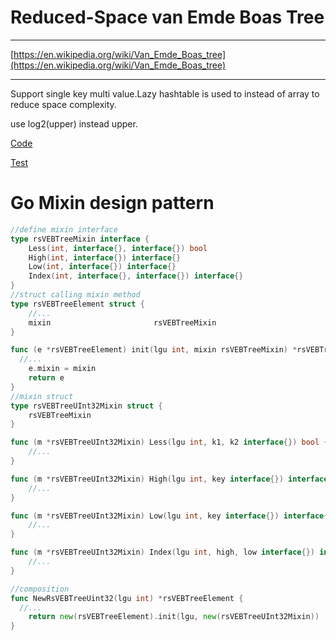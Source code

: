 # Reduced-Space van Emde Boas Tree
------------

[https://en.wikipedia.org/wiki/Van_Emde_Boas_tree](https://en.wikipedia.org/wiki/Van_Emde_Boas_tree)

------------

Support single key multi value.Lazy hashtable is used to instead of array to reduce space complexity.

use log2(upper) instead upper.

[Code](https://github.com/shady831213/algorithms/blob/master/tree/vEBTree/rsVEBTree.go)

[Test](https://github.com/shady831213/algorithms/blob/master/tree/vEBTree/rsVEBTree_test.go)

# Go Mixin design pattern
```go
//define mixin interface
type rsVEBTreeMixin interface {
	Less(int, interface{}, interface{}) bool
	High(int, interface{}) interface{}
	Low(int, interface{}) interface{}
	Index(int, interface{}, interface{}) interface{}
}
//struct calling mixin method
type rsVEBTreeElement struct {
	//...
	mixin                       rsVEBTreeMixin
}

func (e *rsVEBTreeElement) init(lgu int, mixin rsVEBTreeMixin) *rsVEBTreeElement {
  //...
	e.mixin = mixin
	return e
}
//mixin struct
type rsVEBTreeUInt32Mixin struct {
	rsVEBTreeMixin
}

func (m *rsVEBTreeUInt32Mixin) Less(lgu int, k1, k2 interface{}) bool {
	//...
}

func (m *rsVEBTreeUInt32Mixin) High(lgu int, key interface{}) interface{} {
	//...
}

func (m *rsVEBTreeUInt32Mixin) Low(lgu int, key interface{}) interface{} {
	//...
}

func (m *rsVEBTreeUInt32Mixin) Index(lgu int, high, low interface{}) interface{} {
	//...
}

//composition
func NewRsVEBTreeUint32(lgu int) *rsVEBTreeElement {
  //...
	return new(rsVEBTreeElement).init(lgu, new(rsVEBTreeUInt32Mixin))
}

```
